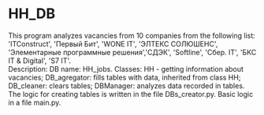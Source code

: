 # HH_DB
This program analyzes vacancies from 10 companies from the following list: 'ITConstruct', 'Первый Бит', 'WONE IT', 'ЭЛТЕКС СОЛЮШЕНС', 'Элементарные программные решения','СДЭК', 'Softline', 'Сбер. IT', 'БКС IT & Digital', 'S7 IT'.  
Description:  DB name: HH_jobs. Classes: HH - getting information about vacancies; DB_agregator: fills tables with data, inherited from class HH; DB_cleaner: clears tables; DBManager: analyzes data recorded in tables.  
The logic for creating tables is written in the file DBs_creator.py. Basic logic in a file main.py. 
